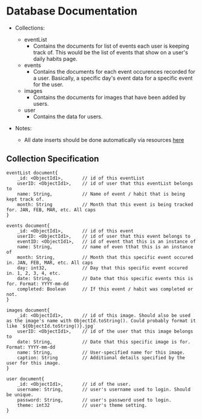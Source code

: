 # Database Documentation
- Collections: 
  - eventList
    - Contains the documents for list of events each user is keeping track of. This would be the list of events that show on a user's daily habits page.
  - events
    - Contains the documents for each event occurences recorded for a user. Basically, a specific day's event data for a specific event for the user.
  - images
    - Contains the documents for images that have been added by users.
  - user
    - Contains the data for users.

- Notes:
  - All date inserts should be done automatically via resources [here](https://docs.mongodb.com/manual/reference/method/Date/)
## Collection Specification
```
eventList document{
    _id: <ObjectId1>,       // id of this eventList
    userID: <ObjectId1>,    // id of user that this eventList belongs to
    name: String,           // Name of event / habit that is being kept track of.
    month: String           // Month that this event is being tracked for. JAN, FEB, MAR, etc. All caps
}

events document{
    _id: <ObjectId1>,       // id of this event
    userID: <ObjectId1>,    // id of user that this event belongs to
    eventID: <ObjectId1>,   // id of event that this is an instance of
    name: String,           // name of even tthat this is an instance of
    month: String,          // Month that this specific event occured in. JAN, FEB, MAR, etc. All caps
    day: int32,             // Day that this specific event occured in. 1, 2, 3, 4, etc.
    date: String,           // Date that this specific events this is for. Format: YYYY-mm-dd
    completed: Boolean      // If this event / habit was completed or not.
}

images document{
    _id: <ObjectId1>,       // id of this image. Should also be used as the image's name with ObjectId.toString(). Could probably format it like `${ObjectId.toString()}.jpg`
    userID: <ObjectId1>,    // id of the user that this image belongs to
    date: String,           // Date that this specific image is for. Format: YYYY-mm-dd
    name: String,           // User-specified name for this image.
    caption: String         // Additional details specified by the user for this image.
}

user document{
    _id: <ObjectId1>,       // id of the user.
    username: String,       // user's username used to login. Should be unique.
    password: String,       // user's password used to login.
    theme: int32            // user's theme setting.
}
```
